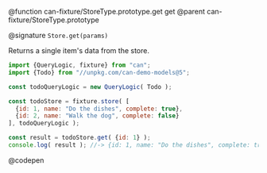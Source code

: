 @function can-fixture/StoreType.prototype.get get
@parent can-fixture/StoreType.prototype

@signature `Store.get(params)`

  Returns a single item's data from the store.

  ```js
  import {QueryLogic, fixture} from "can";
  import {Todo} from "//unpkg.com/can-demo-models@5";

  const todoQueryLogic = new QueryLogic( Todo );

  const todoStore = fixture.store( [
    {id: 1, name: "Do the dishes", complete: true}, 
    {id: 2, name: "Walk the dog", complete: false}
  ], todoQueryLogic );

  const result = todoStore.get( {id: 1} );
  console.log( result ); //-> {id: 1, name: "Do the dishes", complete: true}

  ```
  @codepen

